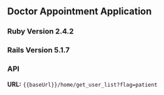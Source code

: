 ## Doctor Appointment Application

### Ruby Version 2.4.2
### Rails Version 5.1.7
### API
**URL:** ``{{baseUrl}}/home/get_user_list?flag=patient``